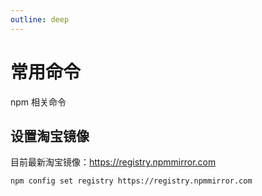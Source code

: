 ```yaml
---
outline: deep
---
```


# 常用命令

npm 相关命令

## 设置淘宝镜像

目前最新淘宝镜像：<https://registry.npmmirror.com>

```bash
npm config set registry https://registry.npmmirror.com
```
